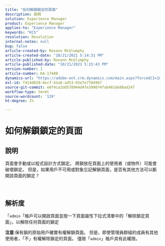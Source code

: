 ```yaml
---
title: "如何解鎖鎖定的頁面"
description: 說明
solution: Experience Manager
product: Experience Manager
applies-to: "Experience Manager"
keywords: "KCS"
resolution: Resolution
internal-notes: null
bug: false
article-created-by: Roxann McGlumphy
article-created-date: "10/21/2021 5:14:31 PM"
article-published-by: Roxann McGlumphy
article-published-date: "10/21/2021 5:15:43 PM"
version-number: 1
article-number: KA-17480
dynamics-url: "https://adobe-ent.crm.dynamics.com/main.aspx?forceUCI=1&pagetype=entityrecord&etn=knowledgearticle&id=d0c55c59-9232-ec11-b6e5-000d3a5ba97a"
exl-id: f414d920-6ecf-41a6-ad53-65e7e7784967
source-git-commit: e8f4ca2dd578944d4fe399074fab461de88ad247
workflow-type: tm+mt
source-wordcount: '129'
ht-degree: 2%

---
```


# 如何解鎖鎖定的頁面

## 說明

頁面會手動或以程式設計方式鎖定。 將鎖放在頁面上的使用者（或物件）可能會破壞鎖定。 但是，如果用戶不可用或對象忘記解鎖頁面，是否有其他方法可以斷開該頁面的鎖定？<br><br><br>

## 解析度


「`admin`「帳戶可以開啟頁面並按一下頁面屬性下拉式清單中的「解除鎖定頁面」，以解除任何頁面的鎖定

<b>注意</b>:保有鎖的原始用戶確實有權解鎖頁面。 但是，即使管理員群組的成員有其他使用者，「不」有權解除鎖定的頁面。 僅限「`admin`」帳戶具有此權限。
